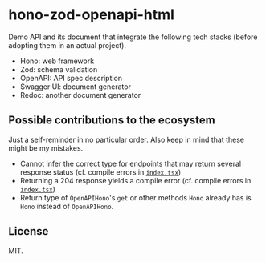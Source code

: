 # hono-zod-openapi-html

Demo API and its document that integrate the following tech stacks
(before adopting them in an actual project).

- Hono: web framework
- Zod: schema validation
- OpenAPI: API spec description
- Swagger UI: document generator
- Redoc: another document generator

## Possible contributions to the ecosystem

Just a self-reminder in no particular order.
Also keep in mind that these might be my mistakes.

- Cannot infer the correct type for endpoints that may return several response status (cf. compile errors in [`index.tsx`](./src/index.tsx))
- Returning a 204 response yields a compile error (cf. compile errors in [`index.tsx`](./src/index.tsx))
- Return type of `OpenAPIHono`'s `get` or other methods `Hono` already has is `Hono` instead of `OpenAPIHono`.


## License

MIT.
